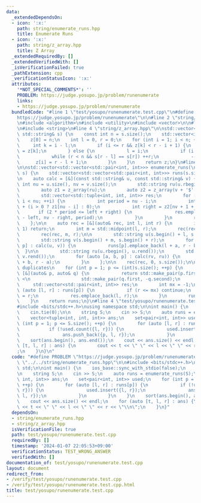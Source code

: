 ```yaml
---
data:
  _extendedDependsOn:
  - icon: ':x:'
    path: string/enumerate_runs.hpp
    title: Enumerate Runs
  - icon: ':x:'
    path: string/z_array.hpp
    title: Z Array
  _extendedRequiredBy: []
  _extendedVerifiedWith: []
  _isVerificationFailed: true
  _pathExtension: cpp
  _verificationStatusIcon: ':x:'
  attributes:
    '*NOT_SPECIAL_COMMENTS*': ''
    PROBLEM: https://judge.yosupo.jp/problem/runenumerate
    links:
    - https://judge.yosupo.jp/problem/runenumerate
  bundledCode: "#line 1 \"test/yosupo/runenumerate.test.cpp\"\n#define PROBLEM \"\
    https://judge.yosupo.jp/problem/runenumerate\"\n\n#line 2 \"string/enumerate_runs.hpp\"\
    \n#include <algorithm>\n#include <utility>\n#include <vector>\n\n#line 2 \"string/z_array.hpp\"\
    \n#include <string>\n#line 4 \"string/z_array.hpp\"\n\nstd::vector<int> z_array(const\
    \ std::string& s) {\n    const int n = s.size();\n    std::vector<int> z(n);\n\
    \    z[0] = n;\n    int l = 0, r = 0;\n    for (int i = 1; i < n; ++i) {\n   \
    \     int k = i - l;\n        if (i <= r && z[k] < r - i + 1) {\n            z[i]\
    \ = z[k];\n        } else {\n            l = i;\n            if (i > r) r = i;\n\
    \            while (r < n && s[r - l] == s[r]) ++r;\n            --r;\n      \
    \      z[i] = r - l + 1;\n        }\n    }\n    return z;\n}\n#line 7 \"string/enumerate_runs.hpp\"\
    \n\nstd::vector<std::vector<std::pair<int, int>>> enumerate_runs(\n    const std::string&\
    \ s) {\n    std::vector<std::vector<std::pair<int, int>>> runs(s.size() + 1);\n\
    \n    auto calc = [&](const std::string& u, const std::string& v) {\n        const\
    \ int nu = u.size(), nv = v.size();\n        std::string ru(u.rbegin(), u.rend());\n\
    \        auto z1 = z_array(ru);\n        auto z2 = z_array(v + '$' + u + v);\n\
    \        std::vector<std::tuple<int, int, int>> res;\n        for (int i = 0;\
    \ i < nu; ++i) {\n            int period = nu - i;\n            int left = period\
    \ + (i > 0 ? z1[nu - i] : 0);\n            int right = z2[nv + 1 + i];\n     \
    \       if (2 * period <= left + right) {\n                res.emplace_back(nu\
    \ - left, nv - right, period);\n            }\n        }\n        return res;\n\
    \    };\n\n    auto rec = [&](auto& rec, int l, int r) {\n        if (r - l ==\
    \ 1) return;\n        int m = std::midpoint(l, r);\n        rec(rec, l, m);\n\
    \        rec(rec, m, r);\n\n        std::string u(s.begin() + l, s.begin() + m);\n\
    \        std::string v(s.begin() + m, s.begin() + r);\n        for (auto [a, b,\
    \ p] : calc(u, v)) {\n            runs[p].emplace_back(l + a, r - b);\n      \
    \  }\n\n        std::string ru(u.rbegin(), u.rend());\n        std::string rv(v.rbegin(),\
    \ v.rend());\n        for (auto [a, b, p] : calc(rv, ru)) {\n            runs[p].emplace_back(l\
    \ + b, r - a);\n        }\n    };\n\n    rec(rec, 0, s.size());\n\n    // remove\
    \ duplicates\n    for (int p = 1; p <= (int)s.size(); ++p) {\n        std::ranges::sort(runs[p],\
    \ [&](auto& p, auto& q) {\n            return std::make_pair(p.first, -p.second)\
    \ <\n                   std::make_pair(q.first, -q.second);\n        });\n   \
    \     std::vector<std::pair<int, int>> res;\n        int mx = -1;\n        for\
    \ (auto [l, r] : runs[p]) {\n            if (r <= mx) continue;\n            mx\
    \ = r;\n            res.emplace_back(l, r);\n        }\n        runs[p].swap(res);\n\
    \    }\n    return runs;\n}\n#line 4 \"test/yosupo/runenumerate.test.cpp\"\n\n\
    #include <bits/stdc++.h>\nusing namespace std;\n\nint main() {\n    ios_base::sync_with_stdio(false);\n\
    \    cin.tie(0);\n\n    string S;\n    cin >> S;\n    auto runs = enumerate_runs(S);\n\
    \    vector<tuple<int, int, int>> ans;\n    set<pair<int, int>> used;\n    for\
    \ (int p = 1; p <= S.size(); ++p) {\n        for (auto [l, r] : runs[p]) {\n \
    \           if (!used.count({l, r})) {\n                used.insert({l, r});\n\
    \                ans.push_back({p, l, r});\n            }\n        }\n    }\n\
    \    sort(ans.begin(), ans.end());\n    cout << ans.size() << endl;\n    for (auto\
    \ [t, l, r] : ans) {\n        cout << t << \" \" << l << \" \" << r << \"\\n\"\
    ;\n    }\n}\n"
  code: "#define PROBLEM \"https://judge.yosupo.jp/problem/runenumerate\"\n\n#include\
    \ \"../../string/enumerate_runs.hpp\"\n\n#include <bits/stdc++.h>\nusing namespace\
    \ std;\n\nint main() {\n    ios_base::sync_with_stdio(false);\n    cin.tie(0);\n\
    \n    string S;\n    cin >> S;\n    auto runs = enumerate_runs(S);\n    vector<tuple<int,\
    \ int, int>> ans;\n    set<pair<int, int>> used;\n    for (int p = 1; p <= S.size();\
    \ ++p) {\n        for (auto [l, r] : runs[p]) {\n            if (!used.count({l,\
    \ r})) {\n                used.insert({l, r});\n                ans.push_back({p,\
    \ l, r});\n            }\n        }\n    }\n    sort(ans.begin(), ans.end());\n\
    \    cout << ans.size() << endl;\n    for (auto [t, l, r] : ans) {\n        cout\
    \ << t << \" \" << l << \" \" << r << \"\\n\";\n    }\n}"
  dependsOn:
  - string/enumerate_runs.hpp
  - string/z_array.hpp
  isVerificationFile: true
  path: test/yosupo/runenumerate.test.cpp
  requiredBy: []
  timestamp: '2024-01-07 22:05:53+09:00'
  verificationStatus: TEST_WRONG_ANSWER
  verifiedWith: []
documentation_of: test/yosupo/runenumerate.test.cpp
layout: document
redirect_from:
- /verify/test/yosupo/runenumerate.test.cpp
- /verify/test/yosupo/runenumerate.test.cpp.html
title: test/yosupo/runenumerate.test.cpp
---
```


